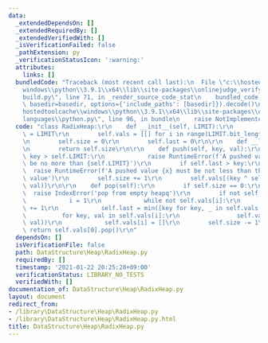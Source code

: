 ```yaml
---
data:
  _extendedDependsOn: []
  _extendedRequiredBy: []
  _extendedVerifiedWith: []
  _isVerificationFailed: false
  _pathExtension: py
  _verificationStatusIcon: ':warning:'
  attributes:
    links: []
  bundledCode: "Traceback (most recent call last):\n  File \"c:\\hostedtoolcache\\\
    windows\\python\\3.9.1\\x64\\lib\\site-packages\\onlinejudge_verify\\documentation\\\
    build.py\", line 71, in _render_source_code_stat\n    bundled_code = language.bundle(stat.path,\
    \ basedir=basedir, options={'include_paths': [basedir]}).decode()\n  File \"c:\\\
    hostedtoolcache\\windows\\python\\3.9.1\\x64\\lib\\site-packages\\onlinejudge_verify\\\
    languages\\python.py\", line 96, in bundle\n    raise NotImplementedError\nNotImplementedError\n"
  code: "class RadixHeap:\r\n    def __init__(self, LIMIT):\r\n        self.LIMIT\
    \ = LIMIT\r\n        self.vals = [[] for i in range(LIMIT.bit_length() + 1)]\r\
    \n        self.size = 0\r\n        self.last = 0\r\n\r\n    def __len__(self):\r\
    \n        return self.size\r\n\r\n    def push(self, key, val):\r\n        if\
    \ key > self.LIMIT:\r\n            raise RuntimeError(f'A pushed value {x} must\
    \ be no more than {self.LIMIT}')\r\n        if self.last > key:\r\n          \
    \  raise RuntimeError(f'A pushed value {x} must be not less than the last poped\
    \ value')\r\n        self.size += 1\r\n        self.vals[(key ^ self.last).bit_length()].append((key,\
    \ val))\r\n\r\n    def pop(self):\r\n        if self.size == 0:\r\n          \
    \  raise IndexError('pop from empty heapq')\r\n        if not self.vals[0]:\r\n\
    \            i = 1\r\n            while not self.vals[i]:\r\n                i\
    \ += 1\r\n            self.last = min([key for key, _ in self.vals[i]])\r\n  \
    \          for key, val in self.vals[i]:\r\n                self.vals[(key ^ self.last).bit_length()].append((key,\
    \ val))\r\n            self.vals[i] = []\r\n        self.size -= 1\r\n       \
    \ return self.vals[0].pop()\r\n"
  dependsOn: []
  isVerificationFile: false
  path: DataStructure\Heap\RadixHeap.py
  requiredBy: []
  timestamp: '2021-01-22 20:25:28+09:00'
  verificationStatus: LIBRARY_NO_TESTS
  verifiedWith: []
documentation_of: DataStructure\Heap\RadixHeap.py
layout: document
redirect_from:
- /library\DataStructure\Heap\RadixHeap.py
- /library\DataStructure\Heap\RadixHeap.py.html
title: DataStructure\Heap\RadixHeap.py
---
```

